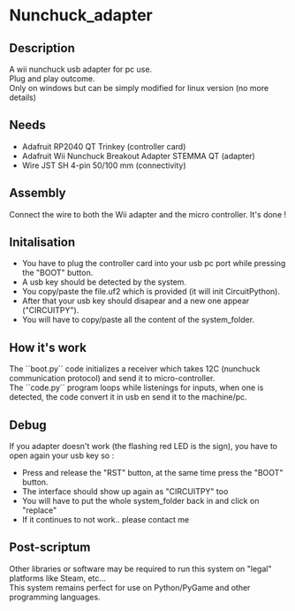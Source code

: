 # Nunchuck_adapter

## Description
A wii nunchuck usb adapter for pc use.                                                                                                                                        
Plug and play outcome.                                                                                                                                                        
Only on windows but can be simply modified for linux version (no more details)

## Needs
- Adafruit RP2040 QT Trinkey (controller card)
- Adafruit Wii Nunchuck Breakout Adapter STEMMA QT (adapter)
- Wire JST SH 4-pin 50/100 mm  (connectivity)

## Assembly
Connect the wire to both the Wii adapter and the micro controller.
It's done !

## Initalisation
- You have to plug the controller card into your usb pc port while pressing the "BOOT" button.
- A usb key should be detected by the system.
- You copy/paste the file.uf2 which is provided (it will init CircuitPython).
- After that your usb key should disapear and a new one appear ("CIRCUITPY").
- You will have to copy/paste all the content of the system_folder.

## How it's work
The ´´boot.py´´ code initializes a receiver which takes 12C (nunchuck communication protocol) and send it to micro-controller.                                                
The ´´code.py´´ program loops while listenings for inputs, when one is detected, the code convert it in usb en send it to the machine/pc.

## Debug
If you adapter doesn't work (the flashing red LED is the sign), you have to open again your usb key so :
- Press and release the "RST" button, at the same time press the "BOOT" button.
- The interface should show up again as "CIRCUITPY" too
- You will have to put the whole system_folder back in and click on "replace"
- If it continues to not work.. please contact me

## Post-scriptum
Other libraries or software may be required to run this system on "legal" platforms like Steam, etc...                                                                        
This system remains perfect for use on Python/PyGame and other programming languages.
